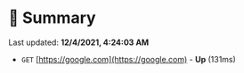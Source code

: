 # 📖 Summary
Last updated: **12/4/2021, 4:24:03 AM**

- `GET` [https://google.com](https://google.com) - **Up** (131ms)
